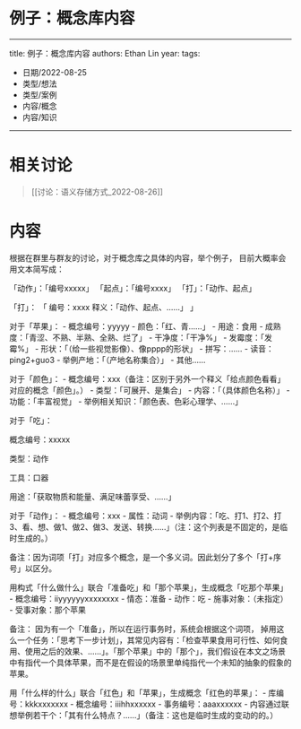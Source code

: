 # 例子：概念库内容


---
title: 例子：概念库内容
authors: Ethan Lin
year:
tags:
  - 日期/2022-08-25 
  - 类型/想法 
  - 类型/案例 
  - 内容/概念 
  - 内容/知识 
---




# 相关讨论

> [[讨论：语义存储方式_2022-08-26]]


# 内容

根据在群里与群友的讨论，对于概念库之具体的内容，举个例子， 目前大概率会用文本简写成：


「动作」：「编号xxxxx」
「起点」：「编号xxxx」
「打」：「动作、起点」


「打」：
「
编号：xxxx
释义：「动作、起点、……」
」


对于「苹果」：
	- 概念编号：yyyyy
	- 颜色：「红、青……」
	- 用途：食用
	- 成熟度：「青涩、不熟、半熟、全熟、烂了」
	- 干净度：「干净%」
	- 发霉度：「发霉%」
	- 形状：「（给一些视觉影像）、像pppp的形状」
	- 拼写：……
	- 读音：ping2+guo3
	- 举例产地：「（产地名称集合）」
	- 其他……

  

  

对于「颜色」：
	- 概念编号：xxx（备注：区别于另外一个释义「给点颜色看看」对应的概念「颜色」。）
	- 类型：「可展开、是集合」
	- 内容：「（具体颜色名称）」
	- 功能：「丰富视觉」
	- 举例相关知识：「颜色表、色彩心理学、……」

  

  

对于「吃」：

概念编号：xxxxx

类型：动作

工具：口器

用途：「获取物质和能量、满足味蕾享受、……」

  

  

对于「动作」：
	- 概念编号：xxx
	- 属性：动词
	- 举例内容：「吃、打1、打2、打3、看、想、做1、做2、做3、发送、转换……」（注：这个列表是不固定的，是临时生成的。）



备注：因为词项「打」对应多个概念，是一个多义词。因此划分了多个「打+序号」以区分。

  

用构式「什么做什么」联合「准备吃」和「那个苹果」，生成概念「吃那个苹果」
	- 概念编号：iiyyyyyyxxxxxxxx
	- 情态：准备
	- 动作：吃
	- 施事对象：（未指定）
	- 受事对象：那个苹果





备注：
因为有一个「准备」，所以在运行事务时，系统会根据这个词项，
掉用这么一个任务：「思考下一步计划」，其常见内容有：「检查苹果食用可行性、如何食用、使用之后的效果、……」。「那个苹果」中的「那个」，我们假设在本文之场景中有指代一个具体苹果，而不是在假设的场景里单纯指代一个未知的抽象的假象的苹果。

  

  

用「什么样的什么」联合「红色」和「苹果」，生成概念「红色的苹果」：
	- 库编号：kkkxxxxxxx
	- 概念编号：iiihhxxxxxx
	- 事务编号：aaaxxxxxx
	- 内容通过联想举例若干个：「其有什么特点？……」（备注：这也是临时生成的变动的的。）